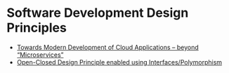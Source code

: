 # Software Development Design Principles
- [Towards Modern Development of Cloud Applications – beyond “Microservices”](/SoftwareDevelopmentDesignPrinciples/ServiceWeaver/README.md)
- [Open-Closed Design Principle enabled using Interfaces/Polymorphism](/SoftwareDevelopmentDesignPrinciples/OCP/README.md)
